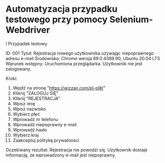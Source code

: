 # Automatyzacja przypadku testowego przy pomocy Selenium-Webdriver

I Przypadek testowy

ID: 001
Tytuł: Rejestracja nowego użytkownika używając niepoprawnego adresu e-mail
Środowisko: Chrome wersja 89.0.4389.90, Ubuntu 20.04 LTS
Warunek wstępny: Uruchomiona przeglądarka. Użytkownik nie jest zalogowany.

Kroki: 
1. Wejdź na stronę "https://wizzair.com/pl-pl#/"
2. Kliknij "ZALOGUJ SIĘ" 
3. Kliknij "REJESTRACJA" 
4. Wpisz imię 
5. Wpisz nazwisko 
6. Wybierz płeć
7. Wprowadź nr telefonu 
8. Wprowadź niepoprawny e-mail 
9. Wprowadź hasło 
10. Wybierz kraj  
11. Zaakceptuj politykę prywatności  

Oczekiwany rezultat: Rejestracja nie powodzi się. Użytkownik dostaje informację, że wprowadzony e-mail jest niepoprawny.
